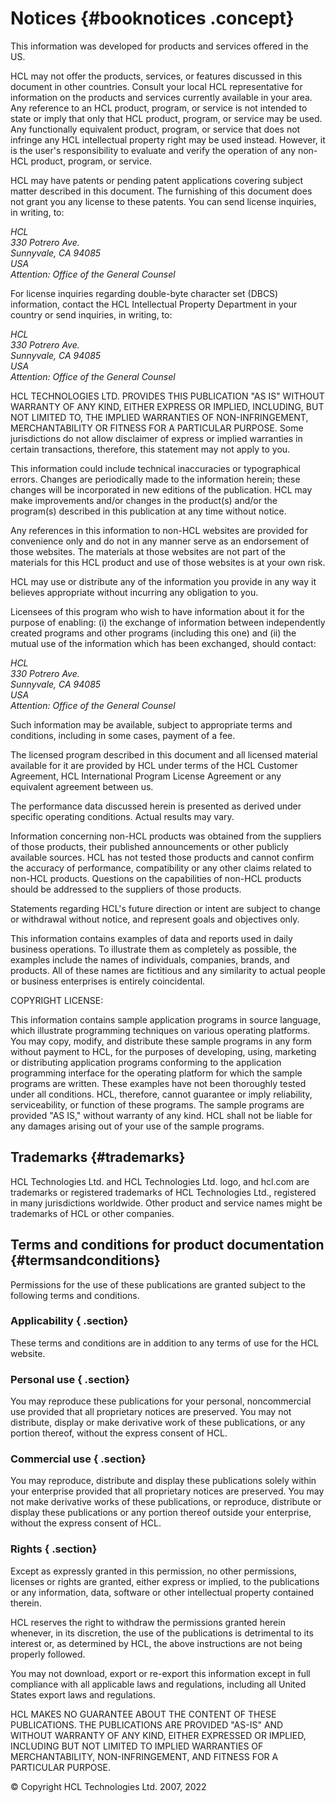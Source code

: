 # Notices {#booknotices .concept}

This information was developed for products and services offered in the US.

HCL may not offer the products, services, or features discussed in this document in other countries. Consult your local HCL representative for information on the products and services currently available in your area. Any reference to an HCL product, program, or service is not intended to state or imply that only that HCL product, program, or service may be used. Any functionally equivalent product, program, or service that does not infringe any HCL intellectual property right may be used instead. However, it is the user's responsibility to evaluate and verify the operation of any non-HCL product, program, or service.

HCL may have patents or pending patent applications covering subject matter described in this document. The furnishing of this document does not grant you any license to these patents. You can send license inquiries, in writing, to:

*HCL  
 330 Potrero Ave.  
 Sunnyvale, CA 94085  
 USA  
 Attention: Office of the General Counsel*

For license inquiries regarding double-byte character set \(DBCS\) information, contact the HCL Intellectual Property Department in your country or send inquiries, in writing, to:

*HCL  
 330 Potrero Ave.  
 Sunnyvale, CA 94085  
 USA  
 Attention: Office of the General Counsel*

HCL TECHNOLOGIES LTD. PROVIDES THIS PUBLICATION "AS IS" WITHOUT WARRANTY OF ANY KIND, EITHER EXPRESS OR IMPLIED, INCLUDING, BUT NOT LIMITED TO, THE IMPLIED WARRANTIES OF NON-INFRINGEMENT, MERCHANTABILITY OR FITNESS FOR A PARTICULAR PURPOSE. Some jurisdictions do not allow disclaimer of express or implied warranties in certain transactions, therefore, this statement may not apply to you.

This information could include technical inaccuracies or typographical errors. Changes are periodically made to the information herein; these changes will be incorporated in new editions of the publication. HCL may make improvements and/or changes in the product\(s\) and/or the program\(s\) described in this publication at any time without notice.

Any references in this information to non-HCL websites are provided for convenience only and do not in any manner serve as an endorsement of those websites. The materials at those websites are not part of the materials for this HCL product and use of those websites is at your own risk.

HCL may use or distribute any of the information you provide in any way it believes appropriate without incurring any obligation to you.

Licensees of this program who wish to have information about it for the purpose of enabling: \(i\) the exchange of information between independently created programs and other programs \(including this one\) and \(ii\) the mutual use of the information which has been exchanged, should contact:

*HCL  
 330 Potrero Ave.  
 Sunnyvale, CA 94085  
 USA  
 Attention: Office of the General Counsel*

Such information may be available, subject to appropriate terms and conditions, including in some cases, payment of a fee.

The licensed program described in this document and all licensed material available for it are provided by HCL under terms of the HCL Customer Agreement, HCL International Program License Agreement or any equivalent agreement between us.

The performance data discussed herein is presented as derived under specific operating conditions. Actual results may vary.

Information concerning non-HCL products was obtained from the suppliers of those products, their published announcements or other publicly available sources. HCL has not tested those products and cannot confirm the accuracy of performance, compatibility or any other claims related to non-HCL products. Questions on the capabilities of non-HCL products should be addressed to the suppliers of those products.

Statements regarding HCL's future direction or intent are subject to change or withdrawal without notice, and represent goals and objectives only.

This information contains examples of data and reports used in daily business operations. To illustrate them as completely as possible, the examples include the names of individuals, companies, brands, and products. All of these names are fictitious and any similarity to actual people or business enterprises is entirely coincidental.

COPYRIGHT LICENSE:

This information contains sample application programs in source language, which illustrate programming techniques on various operating platforms. You may copy, modify, and distribute these sample programs in any form without payment to HCL, for the purposes of developing, using, marketing or distributing application programs conforming to the application programming interface for the operating platform for which the sample programs are written. These examples have not been thoroughly tested under all conditions. HCL, therefore, cannot guarantee or imply reliability, serviceability, or function of these programs. The sample programs are provided "AS IS," without warranty of any kind. HCL shall not be liable for any damages arising out of your use of the sample programs.

## Trademarks {#trademarks}

HCL Technologies Ltd. and HCL Technologies Ltd. logo, and hcl.com are trademarks or registered trademarks of HCL Technologies Ltd., registered in many jurisdictions worldwide. Other product and service names might be trademarks of HCL or other companies.

## Terms and conditions for product documentation {#termsandconditions}

Permissions for the use of these publications are granted subject to the following terms and conditions.

### Applicability { .section}

These terms and conditions are in addition to any terms of use for the HCL website.

### Personal use { .section}

You may reproduce these publications for your personal, noncommercial use provided that all proprietary notices are preserved. You may not distribute, display or make derivative work of these publications, or any portion thereof, without the express consent of HCL.

### Commercial use { .section}

You may reproduce, distribute and display these publications solely within your enterprise provided that all proprietary notices are preserved. You may not make derivative works of these publications, or reproduce, distribute or display these publications or any portion thereof outside your enterprise, without the express consent of HCL.

### Rights { .section}

Except as expressly granted in this permission, no other permissions, licenses or rights are granted, either express or implied, to the publications or any information, data, software or other intellectual property contained therein.

HCL reserves the right to withdraw the permissions granted herein whenever, in its discretion, the use of the publications is detrimental to its interest or, as determined by HCL, the above instructions are not being properly followed.

You may not download, export or re-export this information except in full compliance with all applicable laws and regulations, including all United States export laws and regulations.

HCL MAKES NO GUARANTEE ABOUT THE CONTENT OF THESE PUBLICATIONS. THE PUBLICATIONS ARE PROVIDED "AS-IS" AND WITHOUT WARRANTY OF ANY KIND, EITHER EXPRESSED OR IMPLIED, INCLUDING BUT NOT LIMITED TO IMPLIED WARRANTIES OF MERCHANTABILITY, NON-INFRINGEMENT, AND FITNESS FOR A PARTICULAR PURPOSE.

© Copyright HCL Technologies Ltd. 2007, 2022

